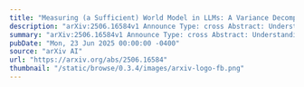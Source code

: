 ```yaml
---
title: "Measuring (a Sufficient) World Model in LLMs: A Variance Decomposition Framework"
description: "arXiv:2506.16584v1 Announce Type: cross Abstract: Understanding whether large language models (LLMs) possess a world model-a structured understanding of the world that supports generalization beyond surface-level patterns-is central to assessing their reliability, especially in high-stakes applications. We propose a formal framework for evaluating whether an LLM exhibits a sufficiently robust world model, defined as producing consistent outputs across semantically equivalent prompts while distinguishing between prompts that express different intents. We introduce a new evaluation approach to measure this that decomposes model response variability into three components: variability due to user purpose, user articulation, and model instability. An LLM with a strong world model should attribute most of the variability in its responses to changes in foundational purpose rather than superficial changes in articulation. This approach allows us to quantify how much of a model's behavior is semantically grounded rather than driven by model instability or alternative wording. We apply this framework to evaluate LLMs across diverse domains. Our results show how larger models attribute a greater share of output variability to changes in user purpose, indicating a more robust world model. This improvement is not uniform, however: larger models do not consistently outperform smaller ones across all domains, and their advantage in robustness is often modest. These findings highlight the importance of moving beyond accuracy-based benchmarks toward semantic diagnostics that more directly assess the structure and stability of a model's internal understanding of the world."
summary: "arXiv:2506.16584v1 Announce Type: cross Abstract: Understanding whether large language models (LLMs) possess a world model-a structured understanding of the world that supports generalization beyond surface-level patterns-is central to assessing their reliability, especially in high-stakes applications. We propose a formal framework for evaluating whether an LLM exhibits a sufficiently robust world model, defined as producing consistent outputs across semantically equivalent prompts while distinguishing between prompts that express different intents. We introduce a new evaluation approach to measure this that decomposes model response variability into three components: variability due to user purpose, user articulation, and model instability. An LLM with a strong world model should attribute most of the variability in its responses to changes in foundational purpose rather than superficial changes in articulation. This approach allows us to quantify how much of a model's behavior is semantically grounded rather than driven by model instability or alternative wording. We apply this framework to evaluate LLMs across diverse domains. Our results show how larger models attribute a greater share of output variability to changes in user purpose, indicating a more robust world model. This improvement is not uniform, however: larger models do not consistently outperform smaller ones across all domains, and their advantage in robustness is often modest. These findings highlight the importance of moving beyond accuracy-based benchmarks toward semantic diagnostics that more directly assess the structure and stability of a model's internal understanding of the world."
pubDate: "Mon, 23 Jun 2025 00:00:00 -0400"
source: "arXiv AI"
url: "https://arxiv.org/abs/2506.16584"
thumbnail: "/static/browse/0.3.4/images/arxiv-logo-fb.png"
---
```


